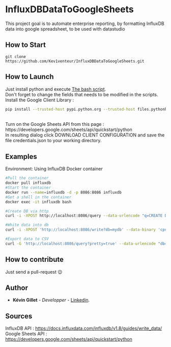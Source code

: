 # InfluxDBDataToGoogleSheets
This project goal is to automate enterprise reporting, by formatting InfluxDB data into google spreadsheet, to be used with datastudio
## How to Start
```
git clone https://github.com/Kev1venteur/InfluxDBDataToGoogleSheets.git
```

## How to Launch
Just install python and execute [The bash script](grafana-data_exporter.sh). </br>
Don't forget to change the fields that needs to be modified in the scripts. </br>
Install the Google Client Library :
``` sh
pip install --trusted-host pypi.python.org --trusted-host files.pythonhosted.org --trusted-host pypi.org --upgrade pip --upgrade google-api-python-client google-auth-httplib2 google-auth-oauthlib gspread
```
</br>
Turn on the Google Sheets API from this page : https://developers.google.com/sheets/api/quickstart/python </br>
In resulting dialog click DOWNLOAD CLIENT CONFIGURATION and save the file credentials.json to your working directory.

## Examples
Environment: Using InfluxDB Docker container

``` sh
#Pull the container
docker pull influxdb
#Start the container
docker run --name=influxdb -d -p 8086:8086 influxdb
#Get a shell in the container
docker exec -it influxdb bash

#Create DB via http
curl -i -XPOST http://localhost:8086/query --data-urlencode "q=CREATE DATABASE mydb"

#White data into db
curl -i -XPOST 'http://localhost:8086/write?db=mydb' --data-binary 'cpu_load_short,host=server01,region=us-west value=0.64 1434055562000000000'

#Export data to CSV
curl -G 'http://localhost:8086/query?pretty=true' --data-urlencode "db=mydb" --data-urlencode "q=SELECT \"value\" FROM \"cpu_load_short\" WHERE \"region\"='us-west'" -H "Accept: application/csv" > raw-csv-data.csv
```

## How to contribute
Just send a pull-request 😉

## Author
- <b>Kévin Gillet</b> - <i>Developper</i> - <a href="https://www.linkedin.com/in/k%C3%A9vin-gillet-50b25b175/">Linkedin</a>.

## Sources
InfluxDB API : https://docs.influxdata.com/influxdb/v1.8/guides/write_data/ </br>
Google Sheets API : https://developers.google.com/sheets/api/quickstart/python </br>
